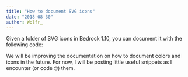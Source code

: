 ```yaml
---
title: "How to document SVG icons"
date: "2018-08-30"
author: Wolfr_
---
```


Given a folder of SVG icons in Bedrock 1.10, you can document it with the following code:

<script src="https://gist.github.com/Wolfr/bdfd95c0f357d4db1083016dd304eede.js"></script>

We will be improving the documentation on how to document colors and icons in the future. For now, I will be posting little useful snippets as I encounter (or code 🤓) them.
